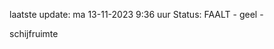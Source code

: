 laatste update: 
ma 13-11-2023  9:36   uur 
Status: FAALT - geel - 
<div class="service Y">schijfruimte</div>